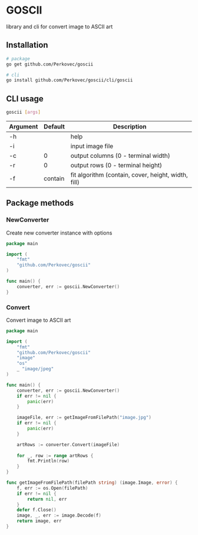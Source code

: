 # GOSCII

library and cli for convert image to ASCII art

## Installation

```bash
# package
go get github.com/Perkovec/goscii

# cli
go install github.com/Perkovec/goscii/cli/goscii
```

## CLI usage

```bash
goscii [args]
```

| Argument | Default | Description |
| -------- | ------- | ----------- |
| -h       |         | help |
| -i       |         | input image file |
| -c       | 0       | output columns (0 - terminal width) |
| -r       | 0       | output rows (0 - terminal height) |
| -f       | contain | fit algorithm (contain, cover, height, width, fill) |

## Package methods

### NewConverter

Create new converter instance with options

```go
package main

import (
    "fmt"
    "github.com/Perkovec/goscii"
)

func main() {
    converter, err := goscii.NewConverter()
}
```

### Convert

Convert image to ASCII art

```go
package main

import (
    "fmt"
    "github.com/Perkovec/goscii"
    "image"
    "os"
    _ "image/jpeg"
)

func main() {
    converter, err := goscii.NewConverter()
    if err != nil {
        panic(err)
    }

    imageFile, err := getImageFromFilePath("image.jpg")
    if err != nil {
        panic(err)
    }

    artRows := converter.Convert(imageFile)
   
    for _, row := range artRows {
        fmt.Println(row)
    }
}

func getImageFromFilePath(filePath string) (image.Image, error) {
	f, err := os.Open(filePath)
	if err != nil {
		return nil, err
	}
	defer f.Close()
	image, _, err := image.Decode(f)
	return image, err
}
```